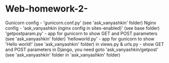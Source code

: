 # Web-homework-2-
Gunicorn config - 'gunicorn.conf.py' (see 'ask_vanyashkin' folder)
Nginx config - 'ask_vanyashkin (nginx config in sites-enabled)' (see base folder)
'getpostparam.py' - app for gunicorn to show GET and POST parameters (see 'ask_vanyashkin' folder)
'helloworld.py' - app for gunicorn to show 'Hello world!' (see 'ask_vanyashkin' folder)
in views.py & urls.py - show GET and POST parameters in Django, 
you need goto 'ask_vanyashkin/getpost' (see 'ask_vanyashkin' folder in 'ask_vanyashkin' folder)
